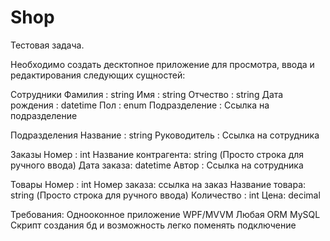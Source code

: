 # Shop
Тестовая задача.

Необходимо создать десктопное приложение для просмотра, ввода и редактирования следующих сущностей:

Сотрудники
Фамилия : string
Имя : string
Отчество : string
Дата рождения : datetime
Пол : enum
Подразделение : Ссылка на подразделение

Подразделения
Название : string
Руководитель : Ссылка на сотрудника

Заказы
Номер : int
Название контрагента: string (Просто строка для ручного ввода)
Дата заказа: datetime
Автор : Ссылка на сотрудника


Товары
Номер : int
Номер заказа: ссылка на заказ
Название товара: string (Просто строка для ручного ввода)
Количество : int
Цена: decimal


Требования:
Однооконное приложение
WPF/MVVM
Любая ORM
MySQL
Скрипт создания бд и возможность легко поменять подключение
